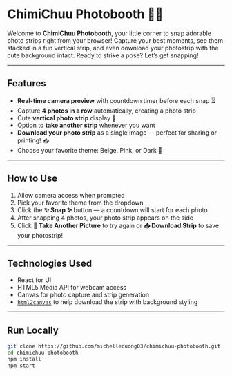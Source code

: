# ChimiChuu Photobooth 📸✨

Welcome to **ChimiChuu Photobooth**, your little corner to snap adorable photo strips right from your browser! Capture your best moments, see them stacked in a fun vertical strip, and even download your photostrip with the cute background intact. Ready to strike a pose? Let’s get snapping!

---

## Features

- **Real-time camera preview** with countdown timer before each snap ⏳  
- Capture **4 photos in a row** automatically, creating a photo strip  
- Cute **vertical photo strip** display 🌸  
- Option to **take another strip** whenever you want  
- **Download your photo strip** as a single image  — perfect for sharing or printing! 📥  
- Choose your favorite theme: Beige, Pink, or Dark 🎨  

---

## How to Use

1. Allow camera access when prompted  
2. Pick your favorite theme from the dropdown  
3. Click the **✨ Snap ✨** button — a countdown will start for each photo  
4. After snapping 4 photos, your photo strip appears on the side  
5. Click **📸 Take Another Picture** to try again or **📥 Download Strip** to save your photostrip!  

---

## Technologies Used

- React for UI  
- HTML5 Media API for webcam access  
- Canvas for photo capture and strip generation  
- [`html2canvas`](https://github.com/niklasvh/html2canvas) to help download the strip with background styling  

---

## Run Locally

```bash
git clone https://github.com/michelleduong03/chimichuu-photobooth.git
cd chimichuu-photobooth
npm install
npm start
